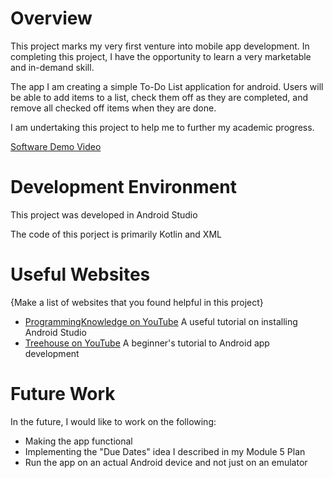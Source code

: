 # Overview

This project marks my very first venture into mobile app development. In completing this project, I have the opportunity to learn a very marketable and in-demand skill.

The app I am creating a simple To-Do List application for android. Users will be able to add items to a list, check them off as they are completed, and remove all checked off items when they are done.

I am undertaking this project to help me to further my academic progress.

[Software Demo Video](http://youtube.link.goes.here)

# Development Environment

This project was developed in Android Studio

The code of this porject is primarily Kotlin and XML

# Useful Websites

{Make a list of websites that you found helpful in this project}
* [ProgrammingKnowledge on YouTube](https://www.youtube.com/watch?v=2TDqOhFpuqs) A useful tutorial on installing Android Studio
* [Treehouse on YouTube](https://www.youtube.com/watch?v=EOfCEhWq8sg&t=291s) A beginner's tutorial to Android app development

# Future Work

In the future, I would like to work on the following:
* Making the app functional
* Implementing the "Due Dates" idea I described in my Module 5 Plan
* Run the app on an actual Android device and not just on an emulator